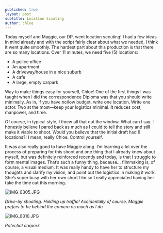 ```yaml
---
published: true
layout: post
subtitle: Location Scouting
author: chloe
---
```

Today myself and Maggie, our DP, went location scouting! I had a few ideas in mind already and with the script fairly clear about what we needed, I think it went quite smoothly. The hardest part about this production is that there are so many locations. Over 11 minutes, we need five (5) locations:

- A police office
- An apartment
- A driveway/house in a nice suburb
- A cafe
- A large, empty carpark

Way to make things easy for yourself, Chloe! One of the first things I was taught when I did the correspondence Diploma was that you should write minimally. As in, if you have no/low budget, write one location. Write one actor. Two at the most—keep your logistics minimal. It reduces cost, manpower, and time.

Of course, in typical style, I threw all that out the window. What can I say. I honestly believe I pared back as much as I could to tell the story and still make it viable to shoot. Would you believe that the initial draft had 8 locations?! I mean, really Chloe. Control yourself.

It was also really good to have Maggie along. I’m learning a lot over the process of preparing for this shoot and one thing that I already knew about myself, but was definitely reinforced recently and today, is that I struggle to form mental images. That’s such a funny thing, because… filmmaking is, of course, a visual medium. It was really handy to have her to structure my thoughts and clarify my vision, and point out the logistics in making it work. She’s super busy with her own short film so I really appreciated having her take the time out this morning.

![IMG_6305.JPG]({{site.baseurl}}/img/IMG_6305.JPG)

_Drive-by shooting. Holding up traffic! Accidentally of course. Maggie prefers to be behind the camera as much as I do_


![IMG_6310.JPG]({{site.baseurl}}/img/IMG_6310.JPG)

_Potential carpark_
